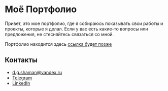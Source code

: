 # Моё Портфолио

Привет, это мое портфолио, где я собираюсь показывать свои работы и проекты, которые я делал. Если у вас есть какие-то вопросы или предложения, не стесняйтесь связаться со мной.

Портфолио находится здесь [ссылка будет позже](/)

## Контакты

- [d.g.shaman@yandex.ru]("mailto:d.g.shaman@yandex.ru")
- [Telegram](https://t.me/Denis_Shamanskiy)
- [LinkedIn](https://www.linkedin.com/in/%D0%B4%D0%B5%D0%BD%D0%B8%D1%81-%D1%88%D0%B0%D0%BC%D0%B0%D0%BD%D1%81%D0%BA%D0%B8%D0%B9-832b18b4?lipi=urn%3Ali%3Apage%3Ad_flagship3_profile_view_base_contact_details%3BBsVOoSPMQjOlvS3tZua7Cg%3D%3D)
